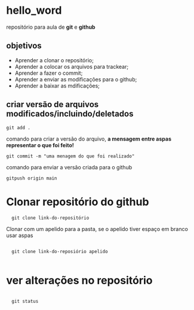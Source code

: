 # hello_word
repositório para aula de **git** e **github**

## objetivos

* Aprender a clonar o repositório;
* Aprender a colocar os arquivos para trackear;
* Aprender a fazer o commit;
* Aprender a enviar as modificações para o github;
* Aprender a baixar as mdificações;

## criar versão de arquivos modificados/incluindo/deletados



```git
git add .
```

comando para criar a versão do arquivo, **a mensagem entre aspas representar o que foi feito!**

```git
git commit -m "uma menagem do que foi realizado"
```

comando para enviar a versão criada para o github
```it
gitpush origin main
```
# Clonar repositório do github
 
```git
  git clone link-do-repositório
```
 
Clonar com um apelido para a pasta, se o apelido tiver espaço em branco usar aspas
 
```git 
 
  git clone link-do-reposiório apelido 
 
```

# ver alterações no repositório
```git
  
  git status
```